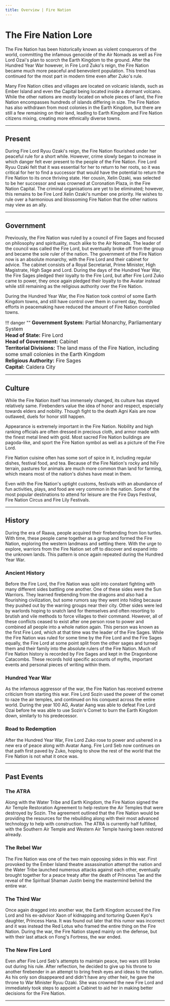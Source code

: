 ```yaml
---
title: Overview | Fire Nation
---
```


# The Fire Nation Lore

The Fire Nation has been historically known as violent conquerors of the world, committing the infamous genocide of the Air Nomads as well as Fire Lord Ozai's plan to scorch the Earth Kingdom to the ground. After the Hundred Year War however, in Fire Lord Zuko's reign, the Fire Nation became much more peaceful and benevolent population. This trend has continued for the most part in modern time even after Zuko's rule.

Many Fire Nation cities and villages are located on volcanic islands, such as Ember Island and even the Capital being located inside a dormant volcano. While the other nations are mostly located on whole pieces of land, the Fire Nation encompasses hundreds of islands differing in size. The Fire Nation has also withdrawn from most colonies in the Earth Kingdom, but there are still a few remaining on their land, leading to Earth Kingdom and Fire Nation citizens mixing, creating more ethnically diverse towns.
* * *

## Present

During Fire Lord Ryuu Ozaki's reign, the Fire Nation flourished under her peaceful rule for a short while. However, crime slowly began to increase in which danger felt ever present to the people of the Fire Nation. Fire Lord Ryuu Ozaki felt that it was essential for her to return to her roots, so it was critical for her to find a successor that would have the potential to return the Fire Nation to its once thriving state. Her cousin, Xelin Ozaki, was selected to be her successor and was crowned at Coronation Plaza, in the Fire Nation Capital. The criminal organisations are yet to be eliminated; however, this remains to be Fire Lord Xelin Ozaki's number one priority. He wishes to rule over a harmonious and blossoming Fire Nation that the other nations may view as an ally.
* * *

## Government

Previously, the Fire Nation was ruled by a council of Fire Sages and focused on philosophy and spirituality, much alike to the Air Nomads. The leader of the council was called the Fire Lord, but eventually broke off from the group and became the sole ruler of the nation. The government of the Fire Nation now is an absolute monarchy, with the Fire Lord and their cabinet for advice. The cabinet consists of a Royal Secretariat, Prime Minister, High Magistrate, High Sage and Lord. During the days of the Hundred Year War, the Fire Sages pledged their loyalty to the Fire Lord, but after Fire Lord Zuko came to power, they once again pledged their loyalty to the Avatar instead while still remaining as the religious authority over the Fire Nation.

During the Hundred Year War, the Fire Nation took control of some Earth Kingdom towns, and still have control over them in current day, though efforts in peacemaking have reduced the amount of Fire Nation controlled towns.

<!-- The 'danger' type below is only for aesthetic purposes, it makes the red border colour. -->
!!! danger "" 
    <font size=3>**Government System:**
    Partial Monarchy, Parliamentary System<br>
    **Head of State:**
    Fire Lord<br>
    **Head of Government:**
    Cabinet<br>
    **Territorial Divisions:**
    The land mass of the Fire Nation, including some small colonies in the Earth Kingdom<br>
    **Religious Authority:**
    Fire Sages<br>
    **Capital:**
    Caldera City<br></font>
* * *

## Culture

While the Fire Nation itself has immensely changed, its culture has stayed relatively same. Firebenders value the idea of honor and respect, especially towards elders and nobility. Though fight to the death Agni Kais are now outlawed, duels for honor still happen.

Appearance is extremely important in the Fire Nation. Nobility and high ranking officials are often dressed in precious cloth, and armor made with the finest metal lined with gold. Most sacred Fire Nation buildings are pagoda-like, and sport the Fire Nation symbol as well as a picture of the Fire Lord.

Fire Nation cuisine often has some sort of spice in it, including regular dishes, festival food, and tea. Because of the Fire Nation's rocky and hilly terrain, pastures for animals are much more common than land for farming, which means most of the nation's dishes have meat in them.

Even with the Fire Nation's uptight customs, festivals with an abundance of fun activities, plays, and food are very common in the nation. Some of the most popular destinations to attend for leisure are the Fire Days Festival, Fire Nation Circus and Fire Lily Festivals.
* * *

## History

During the era of Raava, people acquired their firebending from lion turtles. With time, these people came together as a group and formed the Fire Nation, exploring the western landmass and settling there. With the urge to explore, warriors from the Fire Nation set off to discover and expand into the unknown lands. This pattern is once again repeated during the Hundred Year War.

### Ancient History

Before the Fire Lord, the Fire Nation was split into constant fighting with many different sides battling one another. One of these sides were the Sun Warriors. They learned firebending from the dragons and also had a flourishing civilization, but some rumors say they went into hiding because they pushed out by the warring groups near their city. Other sides were led by warlords hoping to snatch land for themselves and often resorting to brutish and vile methods to force villages to their command. However, all of these conflicts ceased to exist after one person rose to power and combined all people into a whole nation again. This person was known as the first Fire Lord, which at that time was the leader of the Fire Sages. While the Fire Nation was ruled for some time by the Fire Lord and the Fire Sages equally, the Fire Lord at some point split from the other sages and turned them and their family into the absolute rulers of the Fire Nation.
Much of Fire Nation history is recorded by Fire Sages and kept in the Dragonbone Catacombs. These records hold specific accounts of myths, important events and personal pieces of writing within them.

### Hundred Year War

As the infamous aggressor of the war, the Fire Nation has received extreme criticism from starting this war. Fire Lord Sozin used the power of the comet to raze the air temples, and continued on his conquest across the entire world. During the year 100 AG, Avatar Aang was able to defeat Fire Lord Ozai before he was able to use Sozin's Comet to burn the Earth Kingdom down, similarly to his predecessor.

### Road to Redemption

After the Hundred Year War, Fire Lord Zuko rose to power and ushered in a new era of peace along with Avatar Aang. Fire Lord Seb now continues on that path first paved by Zuko, hoping to show the rest of the world that the Fire Nation is not what it once was.
* * *

## Past Events

### The ATRA

Along with the Water Tribe and Earth Kingdom, the Fire Nation signed the Air Temple Restoration Agreement to help restore the Air Temples that were destroyed by Sozin. The agreement outlined that the Fire Nation would be providing the resources for the rebuilding along with their most advanced technology to help with construction. The ATRA is currently half fulfilled, with the Southern Air Temple and Western Air Temple having been restored already.

### The Rebel War

The Fire Nation was one of the two main opposing sides in this war. First provoked by the Ember Island theatre assassination attempt the nation and the Water Tribe launched numerous attacks against each other, eventually brought together for a peace treaty after the death of Princess Tae and the reveal of the Spiritual Shaman Justin being the mastermind behind the entire war.

### The Third War

Once again dragged into another war, the Earth Kingdom accused the Fire Lord and his ex-advisor Xaon of kidnapping and torturing Queen Kyo's daughter, Princess Hana. It was found out later that this rumor was incorrect and it was instead the Red Lotus who framed the entire thing on the Fire Nation. During the war, the Fire Nation stayed mainly on the defense, but with their last attack on Fong's Fortress, the war ended.

### The New Fire Lord

Even after Fire Lord Seb's attempts to maintain peace, two wars still broke out during his rule. After reflection, he decided to give up his throne to another firebender in an attempt to bring fresh eyes and ideas to the nation. As his only son disappeared and didn't have any other heir, he gave the throne to War Minister Ryuu Ozaki. She was crowned the new Fire Lord and immediately took steps to appoint a Cabinet to aid her in making better decisions for the Fire Nation.
* * *